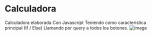 # Calculadora
Calculadora elaborada Con Javascript
Teniendo como caracteristica principal (If / Else)
Llamando por query a todos los botones.
![image](https://cdn.discordapp.com/attachments/712151844121739286/1087842425021665340/image.png)
